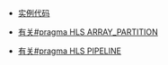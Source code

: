 - [实例代码](https://basile.be/2019/03/18/a-tutorial-on-non-separable-2d-convolutions-in-vivado-hls/)

- [有关#pragma HLS ARRAY_PARTITION](https://blog.csdn.net/weixin_36474809/article/details/81665911)

- [有关#pragma HLS PIPELINE](https://www.wandouip.com/t5i413146/#:~:text=%E4%BC%98%E5%8C%96%E6%8C%87%E4%BB%A4pragma%20HLS%20pipeline,%E6%8C%87%E5%AE%9A%E6%9C%9F%E6%9C%9B%E7%9A%84II%E5%80%BC%E3%80%82)


